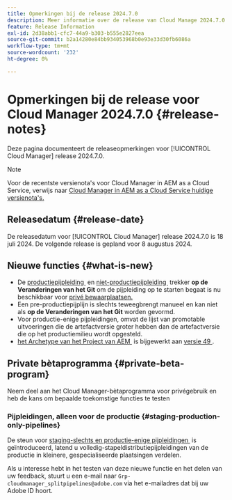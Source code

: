 ```yaml
---
title: Opmerkingen bij de release 2024.7.0
description: Meer informatie over de release van Cloud Manage 2024.7.0.
feature: Release Information
exl-id: 2d38abb1-cfc7-44a9-b303-b555e2827eea
source-git-commit: b2a14280e84bb934053968b0e93e33d30fb6086a
workflow-type: tm+mt
source-wordcount: '232'
ht-degree: 0%

---
```



# Opmerkingen bij de release voor Cloud Manager 2024.7.0 {#release-notes}

Deze pagina documenteert de releaseopmerkingen voor [!UICONTROL Cloud Manager] release 2024.7.0.

>[!NOTE]
>
>Voor de recentste versienota&#39;s voor Cloud Manager in AEM as a Cloud Service, verwijs naar [&#x200B; Cloud Manager in AEM as a Cloud Service huidige versienota&#39;s.](https://experienceleague.adobe.com/nl/docs/experience-manager-cloud-service/content/release-notes/cloud-manager/current)

## Releasedatum {#release-date}

De releasedatum voor [!UICONTROL Cloud Manager] release 2024.7.0 is 18 juli 2024. De volgende release is gepland voor 8 augustus 2024.

## Nieuwe functies {#what-is-new}

* De [&#x200B; productiepijpleiding &#x200B;](/help/using/production-pipelines.md#adding-production-pipeline) en [&#x200B; niet-productiepijpleiding &#x200B;](/help/using/non-production-pipelines.md#adding-non-production-pipeline) trekker **op de Veranderingen van het Git** om de pijpleiding op te starten begaat is nu beschikbaar voor [&#x200B; privé bewaarplaatsen.](/help/managing-code/private-repositories.md)
* Een pre-productiepijplijn is slechts teweegbrengt manueel en kan niet als **op de Veranderingen van het Git** worden gevormd.
* Voor productie-enige pijpleidingen, omvat de lijst van promotable uitvoeringen die de artefactversie groter hebben dan de artefactversie die op het productiemilieu wordt opgesteld.
* [&#x200B; het Archetype van het Project van AEM &#x200B;](https://experienceleague.adobe.com/nl/docs/experience-manager-core-components/using/developing/archetype/overview) is bijgewerkt aan [&#x200B; versie 49 &#x200B;](https://github.com/adobe/aem-project-archetype/tree/aem-project-archetype-49).


## Private bètaprogramma {#private-beta-program}

Neem deel aan het Cloud Manager-bètaprogramma voor privégebruik en heb de kans om bepaalde toekomstige functies te testen

### Pijpleidingen, alleen voor de productie {#staging-production-only-pipelines}

De steun voor [&#x200B; staging-slechts en productie-enige pijpleidingen &#x200B;](/help/using/stage-prod-only.md) is geïntroduceerd, latend u volledig-stapeldistributiepijpleidingen van de productie in kleinere, gespecialiseerde plaatsingen verdelen.

Als u interesse hebt in het testen van deze nieuwe functie en het delen van uw feedback, stuurt u een e-mail naar `Grp-cloudmanager_splitpipelines@adobe.com` via het e-mailadres dat bij uw Adobe ID hoort.
